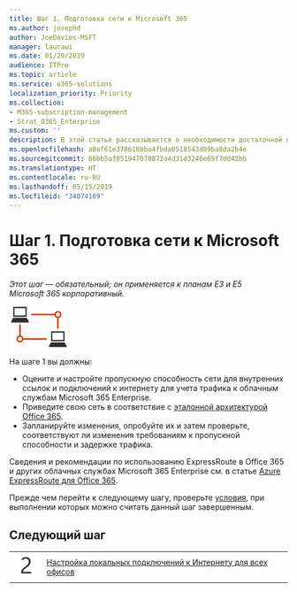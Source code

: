 ```yaml
---
title: Шаг 1. Подготовка сети к Microsoft 365
ms.author: josephd
author: JoeDavies-MSFT
manager: laurawi
ms.date: 01/29/2019
audience: ITPro
ms.topic: article
ms.service: o365-solutions
localization_priority: Priority
ms.collection:
- M365-subscription-management
- Strat_O365_Enterprise
ms.custom: ''
description: В этой статье рассказывается о необходимости достаточной полосы пропускания подключения к Интернету для работы с облачными службами Microsoft 365 корпоративный.
ms.openlocfilehash: a0af61e378618bba4fbda0518543d89ba8da2b4e
ms.sourcegitcommit: 66bb5af851947078872a4d31d3246e69f7dd42bb
ms.translationtype: HT
ms.contentlocale: ru-RU
ms.lasthandoff: 05/15/2019
ms.locfileid: "34074189"
---
```

# <a name="step-1-prepare-your-network-for-microsoft-365"></a>Шаг 1. Подготовка сети к Microsoft 365

*Этот шаг — обязательный; он применяется к планам E3 и E5 Microsoft 365 корпоративный.*

![](./media/deploy-foundation-infrastructure/networking_icon-small.png)

На шаге 1 вы должны:

- Оцените и настройте пропускную способность сети для внутренних ссылок и подключений к интернету для учета трафика к облачным службам Microsoft 365 Enterprise.
- Приведите свою сеть в соответствие с [эталонной архитектурой Office 365](https://docs.microsoft.com/office365/enterprise/office-365-network-connectivity-principles#BKMK_P2).
- Запланируйте изменения, опробуйте их и затем проверьте, соответствуют ли изменения требованиям к пропускной способности и задержке трафика.

Сведения и рекомендации по использованию ExpressRoute в Office 365 и других облачных службах Microsoft 365 Enterprise см. в статье [Azure ExpressRoute для Office 365](https://docs.microsoft.com/office365/enterprise/azure-expressroute).

Прежде чем перейти к следующему шагу, проверьте [условия](networking-exit-criteria.md#crit-networking-step1), при выполнении которых можно считать данный шаг завершенным.

## <a name="next-step"></a>Следующий шаг

|||
|:-------|:-----|
|![](./media/stepnumbers/Step2.png)|[Настройка локальных подключений к Интернету для всех офисов](networking-dns-resolution-same-location.md)|


